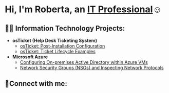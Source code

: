 <h1>Hi, I'm Roberta, an <a href="https://www.linkedin.com/in/roberta-bueno-3771785a/">IT Professional</a>☺</h1>

<h2>👨‍💻 Information Technology Projects:</h2>

- <b>osTicket (Help Desk Ticketing System)</b>
  - [osTicket: Post-Installation Configuration](https://github.com/roberta-bueno/post-install-config)
  - [osTicket: Ticket Lifecycle Examples](https://github.com/roberta-bueno/ticket-lifecycle)
- <b>Microsoft Azure</b>
  - [Configuring On-premises Active Directory within Azure VMs](https://github.com/roberta-bueno/configure-ad)
  - [Network Security Groups (NSGs) and Inspecting Network Protocols](https://github.com/roberta-bueno/azure-network-protocols)

<h2>🤳Connect with me:</h2>

